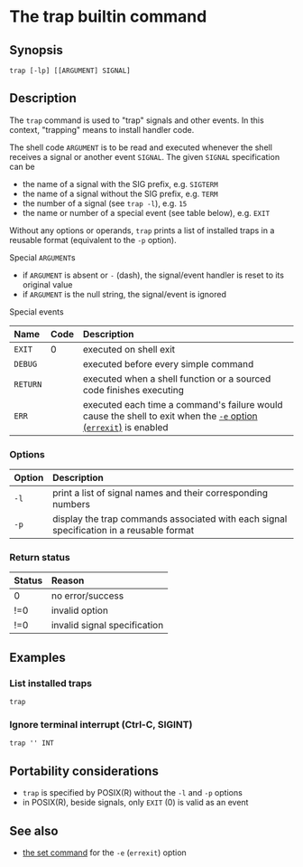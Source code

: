 # The trap builtin command

## Synopsis

    trap [-lp] [[ARGUMENT] SIGNAL]

## Description

The `trap` command is used to "trap" signals and other events. In this
context, "trapping" means to install handler code.

The shell code `ARGUMENT` is to be read and executed whenever the shell
receives a signal or another event `SIGNAL`. The given `SIGNAL`
specification can be

- the name of a signal with the SIG prefix, e.g. `SIGTERM`
- the name of a signal without the SIG prefix, e.g. `TERM`
- the number of a signal (see `trap -l`), e.g. `15`
- the name or number of a special event (see table below), e.g. `EXIT`

Without any options or operands, `trap` prints a list of installed traps
in a reusable format (equivalent to the `-p` option).

Special `ARGUMENT`s

- if `ARGUMENT` is absent or `-` (dash), the signal/event handler is
  reset to its original value
- if `ARGUMENT` is the null string, the signal/event is ignored

Special events

| Name     | Code | Description                                                                                                                               |
|:---------|:-----|:------------------------------------------------------------------------------------------------------------------------------------------|
| `EXIT`   | 0    | executed on shell exit                                                                                                                    |
| `DEBUG`  |      | executed before every simple command                                                                                                      |
| `RETURN` |      | executed when a shell function or a sourced code finishes executing                                                                       |
| `ERR`    |      | executed each time a command's failure would cause the shell to exit when the [`-e` option (`errexit`)](/commands/builtin/set) is enabled |

### Options

| Option | Description                                                                              |
|:-------|:-----------------------------------------------------------------------------------------|
| `-l`   | print a list of signal names and their corresponding numbers                             |
| `-p`   | display the trap commands associated with each signal specification in a reusable format |

### Return status

| Status | Reason                       |
|:-------|:-----------------------------|
| 0      | no error/success             |
| !=0    | invalid option               |
| !=0    | invalid signal specification |

## Examples

### List installed traps

    trap

### Ignore terminal interrupt (Ctrl-C, SIGINT)

    trap '' INT

## Portability considerations

- `trap` is specified by POSIX(R) without the `-l` and `-p` options
- in POSIX(R), beside signals, only `EXIT` (0) is valid as an event

## See also

- [the set command](/commands/builtin/set) for the `-e` (`errexit`)
  option
